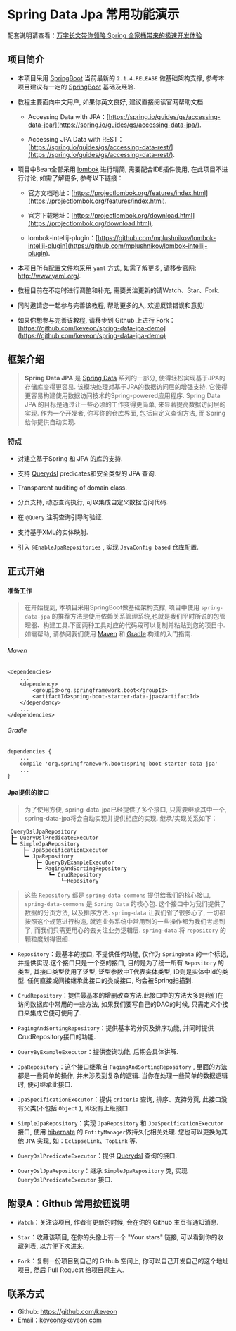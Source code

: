 # Spring Data Jpa 常用功能演示

配套说明请查看：[万字长文带你领略 Spring 全家桶带来的极速开发体验](https://keveon.me/spring/spring-family-bucket-1.html)

## 项目简介

- 本项目采用 [SpringBoot](http://projects.spring.io/spring-boot/) 当前最新的 `2.1.4.RELEASE` 做基础架构支撑, 参考本项目建议有一定的 [SpringBoot](http://projects.spring.io/spring-boot/) 基础及经验.

- 教程主要面向中文用户, 如果你英文良好, 建议直接阅读官网帮助文档.

  - Accessing Data with JPA：[https://spring.io/guides/gs/accessing-data-jpa/](https://spring.io/guides/gs/accessing-data-jpa/).
  
  - Accessing JPA Data with REST：[https://spring.io/guides/gs/accessing-data-rest/](https://spring.io/guides/gs/accessing-data-rest/).
  
- 项目中Bean全部采用 [lombok](https://projectlombok.org/) 进行精简, 需要配合IDE插件使用, 在此项目不进行讨论, 如需了解更多, 参考以下链接：

  - 官方文档地址：[https://projectlombok.org/features/index.html](https://projectlombok.org/features/index.html).
  
  - 官方下载地址：[https://projectlombok.org/download.html](https://projectlombok.org/download.html).
  
  - lombok-intellij-plugin：[https://github.com/mplushnikov/lombok-intellij-plugin](https://github.com/mplushnikov/lombok-intellij-plugin).
  
- 本项目所有配置文件均采用 `yaml` 方式, 如需了解更多, 请移步官网: <http://www.yaml.org/>.

- 教程目前在不定时进行调整和补充, 需要关注更新的请Watch、Star、Fork.

- 同时邀请您一起参与完善该教程, 帮助更多的人, 欢迎反馈错误和意见!

- 如果你想参与完善该教程, 请移步到 Github 上进行 Fork：[https://github.com/keveon/spring-data-jpa-demo](https://github.com/keveon/spring-data-jpa-demo)

## 框架介绍

> **Spring Data JPA** 是 [Spring Data](http://projects.spring.io/spring-data) 系列的一部分, 使得轻松实现基于JPA的存储库变得更容易. 该模块处理对基于JPA的数据访问层的增强支持. 它使得更容易构建使用数据访问技术的Spring-powered应用程序.
Spring Data JPA 的目标是通过让一些必须的工作变得更简单, 来显著提高数据访问层的实现. 作为一个开发者, 你写你的仓库界面, 包括自定义查询方法, 而 Spring 给你提供自动实现. 

### 特点

- 对建立基于Spring 和 JPA 的库的支持.

- 支持 [Querydsl](http://www.querydsl.com/) predicates和安全类型的 JPA 查询.

- Transparent auditing of domain class.

- 分页支持, 动态查询执行, 可以集成自定义数据访问代码.

- 在 `@Query` 注明查询引导时验证.

- 支持基于XML的实体映射.

- 引入 `@EnableJpaRepositories` , 实现 `JavaConfig based` 仓库配置.

## 正式开始

#### 准备工作

>在开始提到, 本项目采用SpringBoot做基础架构支撑, 项目中使用 `spring-data-jpa` 的推荐方法是使用依赖关系管理系统,也就是我们平时所说的包管理器、构建工具.下面两种工具对应的代码段可以复制并粘贴到您的项目中.
如需帮助, 请参阅我们使用 [Maven](https://spring.io/guides/gs/maven/) 和 [Gradle](https://spring.io/guides/gs/gradle/) 构建的入门指南.

###### Maven
``` Maven
<dependencies>
    ...
    <dependency>
        <groupId>org.springframework.boot</groupId>
        <artifactId>spring-boot-starter-data-jpa</artifactId>
    </dependency>
    ...
</dependencies>
```

###### Gradle
``` Gradle
dependencies {
    ...
    compile 'org.springframework.boot:spring-boot-starter-data-jpa'
    ...
}
```

#### Jpa提供的接口

> 为了使用方便, spring-data-jpa已经提供了多个接口, 只需要继承其中一个, spring-data-jpa将会自动实现并提供相应的实现. 继承/实现关系如下：

     QueryDslJpaRepository
     ┣━ QueryDslPredicateExecutor
     ┗━ SimpleJpaRepository
         ┣━ JpaSpecificationExecutor
         ┗━ JpaRepository
             ┣━ QueryByExampleExecutor
             ┗━ PagingAndSortingRepository
                 ┗━ CrudRepository
                     ┗━Repository

> 这些 `Repository` 都是 `spring-data-commons` 提供给我们的核心接口, `spring-data-commons` 是 `Spring Data` 的核心包. 这个接口中为我们提供了数据的分页方法, 以及排序方法. `spring-data` 让我们省了很多心了, 一切都按照这个规范进行构造, 就连业务系统中常用到的一些操作都为我们考虑到了, 而我们只需更用心的去关注业务逻辑层. `spring-data` 将 `repository` 的颗粒度划得很细. 

- `Repository`：最基本的接口, 不提供任何功能, 仅作为 `SpringData` 的一个标记, 并提供实现.这个接口只是一个空的接口, 目的是为了统一所有 `Repository` 的类型, 其接口类型使用了泛型, 泛型参数中T代表实体类型, ID则是实体中id的类型. 任何直接或间接继承此接口的类或接口, 均会被Spring扫描到.

- `CrudRepository`：提供最基本的增删改查方法.此接口中的方法大多是我们在访问数据库中常用的一些方法, 如果我们要写自己的DAO的时候, 只需定义个接口来集成它便可使用了.

- `PagingAndSortingRepository`：提供基本的分页及排序功能, 并同时提供CrudRepository接口的功能.

- `QueryByExampleExecutor`：提供查询功能, 后期会具体讲解.

- `JpaRepository`：这个接口继承自 `PagingAndSortingRepository` , 里面的方法都是一些简单的操作, 并未涉及到复杂的逻辑. 当你在处理一些简单的数据逻辑时, 便可继承此接口. 

- `JpaSpecificationExecutor`：提供 `criteria` 查询, 排序、支持分页, 此接口没有父类(不包括 `Object` ), 即没有上级接口. 

- `SimpleJpaRepository`：实现 `JpaRepository` 和 `JpaSpecificationExecutor` 接口, 使用 [hibernate](http://hibernate.org/) 的 `EntityManager`做持久化相关处理. 您也可以更换为其他 `JPA` 实现, 如：`EclipseLink`、`TopLink` 等.

- `QueryDslPredicateExecutor`：提供 [Querydsl](http://www.querydsl.com/) 查询的接口.

- `QueryDslJpaRepository`：继承 `SimpleJpaRepository` 类, 实现 `QueryDslPredicateExecutor` 接口.

## 附录A：Github 常用按钮说明

- `Watch`：关注该项目, 作者有更新的时候, 会在你的 Github 主页有通知消息.

- `Star`：收藏该项目, 在你的头像上有一个 "Your stars" 链接, 可以看到你的收藏列表, 以方便下次进来.

- `Fork`：复制一份项目到自己的 Github 空间上, 你可以自己开发自己的这个地址项目, 然后 Pull Request 给项目原主人.

## 联系方式

- Github: <https://github.com/keveon>
- Email：<keveon@keveon.com>
